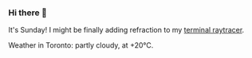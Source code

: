 ### Hi there :wave:

It's Sunday! I might be finally adding refraction to my [terminal raytracer](https://github.com/bewuethr/bash-raytracer).

Weather in Toronto: partly cloudy, at +20°C.

